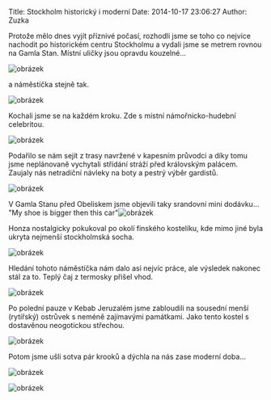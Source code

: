 Title: Stockholm historický i moderní
Date: 2014-10-17 23:06:27
Author: Zuzka


Protože mělo dnes vyjít příznivé počasí, rozhodli jsme se toho co
nejvíce nachodit po historickém centru Stockholmu a vydali jsme se
metrem rovnou na Gamla Stan. Místní uličky jsou opravdu kouzelné...

![obrázek]({filename}/images/tumblr_inline_ndlvwvjVu71t37x0f.jpg)

a náměstíčka stejně tak.

![obrázek]({filename}/images/tumblr_inline_ndlw3eUDLB1t37x0f.jpg)

Kochali jsme se na každém kroku. Zde s místní námořnicko-hudební
celebritou.

![obrázek]({filename}/images/tumblr_inline_ndlvs2MLfT1t37x0f.jpg)

Podařilo se nám sejít z trasy navržené v kapesním průvodci a díky tomu
jsme neplánovaně vychytali střídání stráží před královským palácem.
Zaujaly nás netradiční návleky na boty a pestrý výběr gardistů.

![obrázek]({filename}/images/tumblr_inline_ndlwamBvSe1t37x0f.jpg)

V Gamla Stanu před Obeliskem jsme objevili taky srandovní mini
dodávku... "My shoe is bigger then this
car"![obrázek]({filename}/images/tumblr_inline_ndlwekcDyP1t37x0f.jpg)

Honza nostalgicky pokukoval po okolí finského kostelíku, kde mimo jiné
byla ukryta nejmenší stockholmská socha.

![obrázek]({filename}/images/tumblr_inline_ndlwixB2z41t37x0f.jpg)

Hledání tohoto náměstíčka nám dalo asi nejvíc práce, ale výsledek
nakonec stál za to. Teplý čaj z termosky přišel vhod.

![obrázek]({filename}/images/tumblr_inline_ndlwp1IKpA1t37x0f.jpg)

Po polední pauze v Kebab Jeruzalém jsme zabloudili na sousední menší
(rytířský) ostrůvek s neméně zajímavými památkami. Jako tento kostel s
dostavěnou neogotickou střechou.

![obrázek]({filename}/images/tumblr_inline_ndlwvy5grA1t37x0f.jpg)

Potom jsme ušli sotva pár krooků a dýchla na nás zase moderní doba...

![obrázek]({filename}/images/tumblr_inline_ndlwzbqXfp1t37x0f.jpg)

![obrázek]({filename}/images/tumblr_inline_ndlx0k1zWO1t37x0f.jpg)
